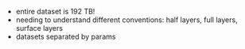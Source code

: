 * entire dataset is 192 TB!
* needing to understand different conventions: half layers, full layers, surface layers
* datasets separated by params
